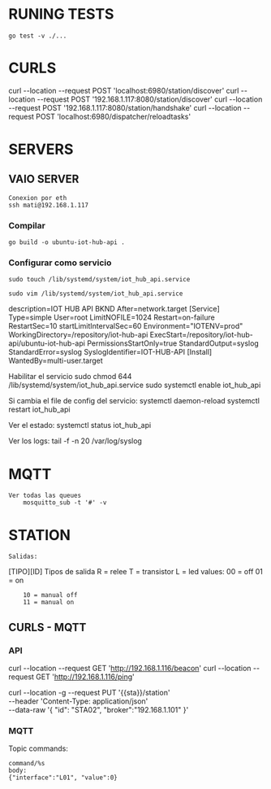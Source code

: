 # RUNING TESTS
    go test -v ./...

# CURLS
curl --location --request POST 'localhost:6980/station/discover'
curl --location --request POST '192.168.1.117:8080/station/discover'
curl --location --request POST '192.168.1.117:8080/station/handshake'
curl --location --request POST 'localhost:6980/dispatcher/reloadtasks'

# SERVERS
## VAIO SERVER
    Conexion por eth
    ssh mati@192.168.1.117
### Compilar
    go build -o ubuntu-iot-hub-api .

### Configurar como servicio
    sudo touch /lib/systemd/system/iot_hub_api.service

    sudo vim /lib/systemd/system/iot_hub_api.service

description=IOT HUB API BKND
After=network.target
[Service]
Type=simple
User=root
LimitNOFILE=1024
Restart=on-failure
RestartSec=10
startLimitIntervalSec=60
Environment="IOTENV=prod"
WorkingDirectory=/repository/iot-hub-api
ExecStart=/repository/iot-hub-api/ubuntu-iot-hub-api
PermissionsStartOnly=true
StandardOutput=syslog
StandardError=syslog
SyslogIdentifier=IOT-HUB-API
[Install]
WantedBy=multi-user.target

Habilitar el servicio
    sudo chmod 644 /lib/systemd/system/iot_hub_api.service
    sudo systemctl enable iot_hub_api

Si cambia el file de config del servicio:
    systemctl daemon-reload
    systemctl restart iot_hub_api

Ver el estado:
systemctl status iot_hub_api

Ver los logs:
tail -f -n 20 /var/log/syslog

# MQTT
    Ver todas las queues
        mosquitto_sub -t '#' -v    
# STATION 
    Salidas:
   [TIPO][ID]
   Tipos de salida
        R = relee
        T = transistor
        L = led
   values:
        00 = off
        01 = on

        10 = manual off
        11 = manual on


## CURLS - MQTT

### API
curl --location --request GET 'http://192.168.1.116/beacon'
curl --location --request GET 'http://192.168.1.116/ping'

curl --location -g --request PUT '{{sta}}/station' \
--header 'Content-Type: application/json' \
--data-raw '{
    "id": "STA02",
    "broker":"192.168.1.101"
}'

### MQTT

Topic commands:

    command/%s
    body:
    {"interface":"L01", "value":0}





